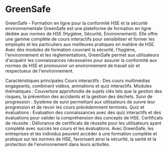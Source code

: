 # GreenSafe

  GreenSafe - Formation en ligne pour la conformité HSE et la sécurité environnementale
GreenSafe  est une plateforme de formation en ligne dédiée aux normes de HSE (Hygiène, Sécurité, Environnement). Elle offre une gamme complète de cours interactifs pour sensibiliser et former les employés et les particuliers aux meilleures pratiques en matière de HSE. Avec des modules de formation couvrant la sécurité, l'hygiène, l'environnement et les réglementations, GreenSafe permet aux utilisateurs d'acquérir les connaissances nécessaires pour assurer la conformité aux normes de HSE et promouvoir un environnement de travail sûr et respectueux de l'environnement.

Caractéristiques principales
Cours interactifs : Des cours multimédias engageants, combinant vidéos, animations et quiz interactifs.
Modules thématiques : Couverture approfondie de sujets clés tels que la gestion des risques, la prévention des accidents et la gestion des déchets.
Suivi de progression : Système de suivi permettant aux utilisateurs de suivre leur progression et de revoir les cours précédemment terminés.
Quiz et évaluations : Evaluation des connaissances avec des quiz interactifs et des évaluations pour valider la compréhension des concepts de HSE.
Certificats de réussite : Délivrance de certificats de réussite pour les utilisateurs ayant complété avec succès les cours et les évaluations.
Avec GreenSafe, les entreprises et les individus peuvent accéder à une formation complète et pratique sur les normes de HSE, favorisant ainsi la sécurité, la santé et la protection de l'environnement dans leurs activités.

